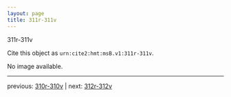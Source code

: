 ```yaml
---
layout: page
title: 311r-311v
---
```


311r-311v

Cite this object as `urn:cite2:hmt:msB.v1:311r-311v`.

No image available. 



---

previous: [310r-310v](../310r-310v/) | next: [312r-312v](../312r-312v/)